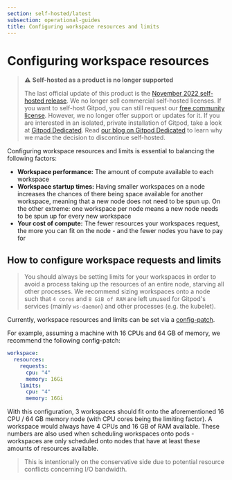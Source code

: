 ```yaml
---
section: self-hosted/latest
subsection: operational-guides
title: Configuring workspace resources and limits
---
```


<script context="module">
  export const prerender = true;
</script>

# Configuring workspace resources

> ⚠️ **Self-hosted as a product is no longer supported**
>
> The last official update of this product is the [November 2022 self-hosted release](https://www.gitpod.io/changelog/november-self-hosted-release). We no longer sell commercial self-hosted licenses. If you want to self-host Gitpod, you can still request our [free community license](https://www.gitpod.io/community-license). However, we no longer offer support or updates for it. If you are interested in an isolated, private installation of Gitpod, take a look at [Gitpod Dedicated](/dedicated).
> Read [our blog on Gitpod Dedicated](/blog/introducing-gitpod-dedicated) to learn why we made the decision to discontinue self-hosted.

Configuring workspace resources and limits is essential to balancing the following factors:

- **Workspace performance:** The amount of compute available to each workspace
- **Workspace startup times:** Having smaller workspaces on a node increases the chances of there being space available for another workspace, meaning that a new node does not need to be spun up. On the other extreme: one workspace per node means a new node needs to be spun up for every new workspace
- **Your cost of compute:** The fewer resources your workspaces request, the more you can fit on the node - and the fewer nodes you have to pay for

## How to configure workspace requests and limits

> You should always be setting limits for your workspaces in order to avoid a process taking up the resources of an entire node, starving all other processes. We recommend sizing workspaces onto a node such that `4 cores` and `8 GiB of RAM` are left unused for Gitpod's services (mainly `ws-daemon`) and other processes (e.g. the kubelet).

Currently, workspace resources and limits can be set via a [config-patch](./config-patches).

For example, assuming a machine with 16 CPUs and 64 GB of memory, we recommend the following config-patch:

```yaml
workspace:
  resources:
    requests:
      cpu: "4"
      memory: 16Gi
    limits:
      cpu: "4"
      memory: 16Gi
```

With this configuration, 3 workspaces should fit onto the aforementioned 16 CPU / 64 GB memory node (with CPU cores being the limiting factor). A workspace would always have 4 CPUs and 16 GB of RAM available. These numbers are also used when scheduling workspaces onto pods - workspaces are only scheduled onto nodes that have at least these amounts of resources available.

> This is intentionally on the conservative side due to potential resource conflicts concerning I/O bandwidth.
